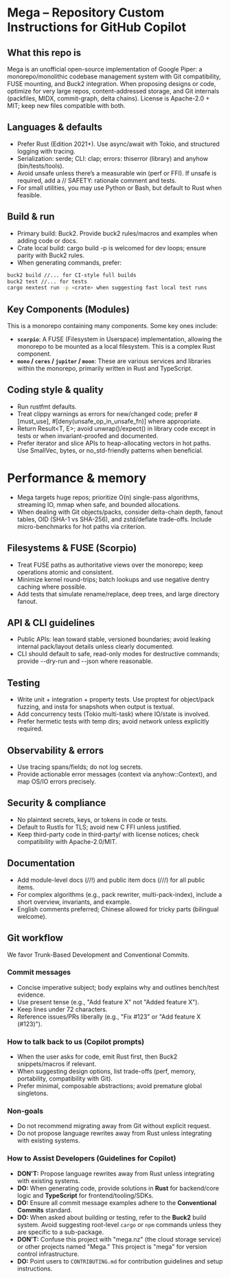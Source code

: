 # Mega – Repository Custom Instructions for GitHub Copilot

## What this repo is

Mega is an unofficial open-source implementation of Google Piper: a monorepo/monolithic codebase management system with Git compatibility, FUSE mounting, and Buck2 integration. When proposing designs or code, optimize for very large repos, content-addressed storage, and Git internals (packfiles, MIDX, commit-graph, delta chains). License is Apache-2.0 + MIT; keep new files compatible with both.

## Languages & defaults

- Prefer Rust (Edition 2021+). Use async/await with Tokio, and structured logging with tracing.
- Serialization: serde; CLI: clap; errors: thiserror (library) and anyhow (bin/tests/tools).
- Avoid unsafe unless there’s a measurable win (perf or FFI). If unsafe is required, add a // SAFETY: rationale comment and tests.
- For small utilities, you may use Python or Bash, but default to Rust when feasible.


## Build & run

- Primary build: Buck2. Provide buck2 rules/macros and examples when adding code or docs.
- Crate local build: cargo build -p <crate> is welcomed for dev loops; ensure parity with Buck2 rules.
- When generating commands, prefer:

```bash
buck2 build //... for CI-style full builds
buck2 test //... for tests
cargo nextest run -p <crate> when suggesting fast local test runs
```

## Key Components (Modules)

This is a monorepo containing many components. Some key ones include:

* **`scorpio`**: A FUSE (Filesystem in Userspace) implementation, allowing the monorepo to be mounted as a local filesystem. This is a complex Rust component.
* **`mono` / `ceres` / `jupiter` / `moon`**: These are various services and libraries within the monorepo, primarily written in Rust and TypeScript.

## Coding style & quality

- Run rustfmt defaults.
- Treat clippy warnings as errors for new/changed code; prefer #[must_use], #[deny(unsafe_op_in_unsafe_fn)] where appropriate.
- Return Result<T, E>; avoid unwrap()/expect() in library code except in tests or when invariant-proofed and documented.
- Prefer iterator and slice APIs to heap-allocating vectors in hot paths. Use SmallVec, bytes, or no_std-friendly patterns when beneficial.

# Performance & memory

- Mega targets huge repos; prioritize O(n) single-pass algorithms, streaming IO, mmap when safe, and bounded allocations.
- When dealing with Git objects/packs, consider delta-chain depth, fanout tables, OID (SHA-1 vs SHA-256), and zstd/deflate trade-offs. Include micro-benchmarks for hot paths via criterion.

## Filesystems & FUSE (Scorpio)

- Treat FUSE paths as authoritative views over the monorepo; keep operations atomic and consistent.
- Minimize kernel round-trips; batch lookups and use negative dentry caching where possible.
- Add tests that simulate rename/replace, deep trees, and large directory fanout.

## API & CLI guidelines

- Public APIs: lean toward stable, versioned boundaries; avoid leaking internal pack/layout details unless clearly documented.
- CLI should default to safe, read-only modes for destructive commands; provide --dry-run and --json where reasonable.

## Testing

- Write unit + integration + property tests. Use proptest for object/pack fuzzing, and insta for snapshots when output is textual.
- Add concurrency tests (Tokio multi-task) where IO/state is involved.
- Prefer hermetic tests with temp dirs; avoid network unless explicitly required.

## Observability & errors

- Use tracing spans/fields; do not log secrets.
- Provide actionable error messages (context via anyhow::Context), and map OS/IO errors precisely.

## Security & compliance

- No plaintext secrets, keys, or tokens in code or tests.
- Default to Rustls for TLS; avoid new C FFI unless justified.
- Keep third-party code in third-party/ with license notices; check compatibility with Apache-2.0/MIT.

## Documentation

- Add module-level docs (//!) and public item docs (///) for all public items.
- For complex algorithms (e.g., pack rewriter, multi-pack-index), include a short overview, invariants, and example.
- English comments preferred; Chinese allowed for tricky parts (bilingual welcome).

## Git workflow

We favor Trunk-Based Development and Conventional Commits.

### Commit messages

- Concise imperative subject; body explains why and outlines bench/test evidence.
- Use present tense (e.g., "Add feature X" not "Added feature X").
- Keep lines under 72 characters.
- Reference issues/PRs liberally (e.g., "Fix #123" or "Add feature X (#123)").

### How to talk back to us (Copilot prompts)

- When the user asks for code, emit Rust first, then Buck2 snippets/macros if relevant.
- When suggesting design options, list trade-offs (perf, memory, portability, compatibility with Git).
- Prefer minimal, composable abstractions; avoid premature global singletons.

### Non-goals

- Do not recommend migrating away from Git without explicit request.
- Do not propose language rewrites away from Rust unless integrating with existing systems.

### How to Assist Developers (Guidelines for Copilot)

* **DON'T:** Propose language rewrites away from Rust unless integrating with existing systems.
* **DO:** When generating code, provide solutions in **Rust** for backend/core logic and **TypeScript** for frontend/tooling/SDKs.
* **DO:** Ensure all commit message examples adhere to the **Conventional Commits** standard.
* **DO:** When asked about building or testing, refer to the **Buck2** build system. Avoid suggesting root-level `cargo` or `npm` commands unless they are specific to a sub-package.
* **DON'T:** Confuse this project with "mega.nz" (the cloud storage service) or other projects named "Mega." This project is "mega" for version control infrastructure.
* **DO:** Point users to `CONTRIBUTING.md` for contribution guidelines and setup instructions.